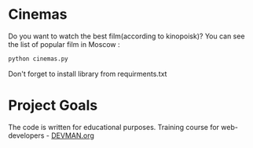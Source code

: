 # Cinemas

Do you want to watch the best film(according to kinopoisk)?
You can see the list of popular film in Moscow :

```sh
python cinemas.py

```

Don't forget to install library from requirments.txt

# Project Goals

The code is written for educational purposes. Training course for web-developers - [DEVMAN.org](https://devman.org)
